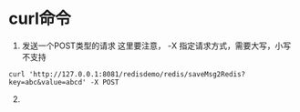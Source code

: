 # curl命令


1. 发送一个POST类型的请求 
这里要注意， -X 指定请求方式，需要大写，小写不支持
```shell
curl 'http://127.0.0.1:8081/redisdemo/redis/saveMsg2Redis?key=abc&value=abcd' -X POST
```

2. 